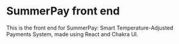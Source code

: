 # SummerPay front end

This is the front end for SummerPay: Smart Temperature-Adjusted Payments System, made using React and Chakra UI.
